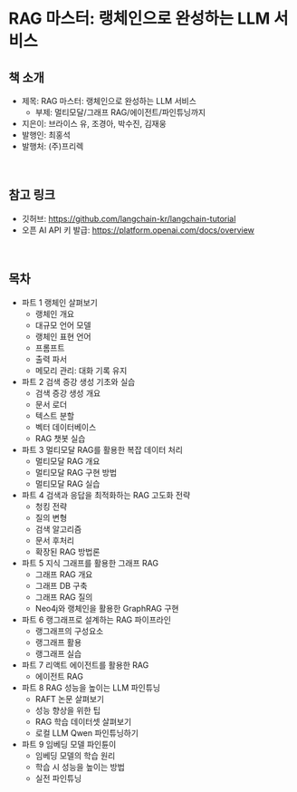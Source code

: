 # RAG 마스터: 랭체인으로 완성하는 LLM 서비스

## 책 소개

 - 제목: RAG 마스터: 랭체인으로 완성하는 LLM 서비스
    - 부제: 멀티모달/그래프 RAG/에이전트/파인튜닝까지
 - 지은이: 브라이스 유, 조경아, 박수진, 김재웅
 - 발행인: 최홍석
 - 발행처: (주)프리렉

<br/>

## 참고 링크

 - 깃허브: https://github.com/langchain-kr/langchain-tutorial
 - 오픈 AI API 키 발급: https://platform.openai.com/docs/overview

<br/>

## 목차

 - 파트 1 랭체인 살펴보기
    - 랭체인 개요
    - 대규모 언어 모델
    - 랭체인 표현 언어
    - 프롬프트
    - 출력 파서
    - 메모리 관리: 대화 기록 유지
 - 파트 2 검색 증강 생성 기초와 실습
    - 검색 증강 생성 개요
    - 문서 로더
    - 텍스트 분할
    - 벡터 데이터베이스
    - RAG 챗봇 실습
 - 파트 3 멀티모달 RAG를 활용한 복잡 데이터 처리
    - 멀티모달 RAG 개요
    - 멀티모달 RAG 구현 방법
    - 멀티모달 RAG 실습
 - 파트 4 검색과 응답을 최적화하는 RAG 고도화 전략
    - 청킹 전략
    - 질의 변형
    - 검색 알고리즘
    - 문서 후처리
    - 확장된 RAG 방법론
 - 파트 5 지식 그래프를 활용한 그래프 RAG
    - 그래프 RAG 개요
    - 그래프 DB 구축
    - 그래프 RAG 질의
    - Neo4j와 랭체인을 활용한 GraphRAG 구현
 - 파트 6 랭그래프로 설계하는 RAG 파이프라인
    - 랭그래프의 구성요소
    - 랭그래프 활용
    - 랭그래프 실습
 - 파트 7 리액트 에이전트를 활용한 RAG
    - 에이전트 RAG
 - 파트 8 RAG 성능을 높이는 LLM 파인튜닝
    - RAFT 논문 살펴보기
    - 성능 향상을 위한 팁
    - RAG 학습 데이터셋 살펴보기
    - 로컬 LLM Qwen 파인튜닝하기
 - 파트 9 임베딩 모델 파인튠이
    - 임베딩 모델의 학습 원리
    - 학습 시 성능을 높이는 방법
    - 실전 파인튜닝

